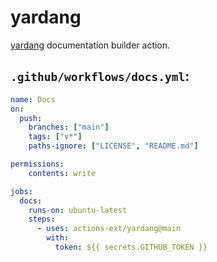 # yardang
[yardang](https://github.com/python-project-templates/yardang) documentation builder action.

## `.github/workflows/docs.yml`:

```yaml
name: Docs
on:
  push:
    branches: ["main"]
    tags: ["v*"]
    paths-ignore: ["LICENSE", "README.md"]

permissions:
    contents: write

jobs:
  docs:
    runs-on: ubuntu-latest
    steps:
      - uses: actions-ext/yardang@main
        with:
          token: ${{ secrets.GITHUB_TOKEN }}
```
